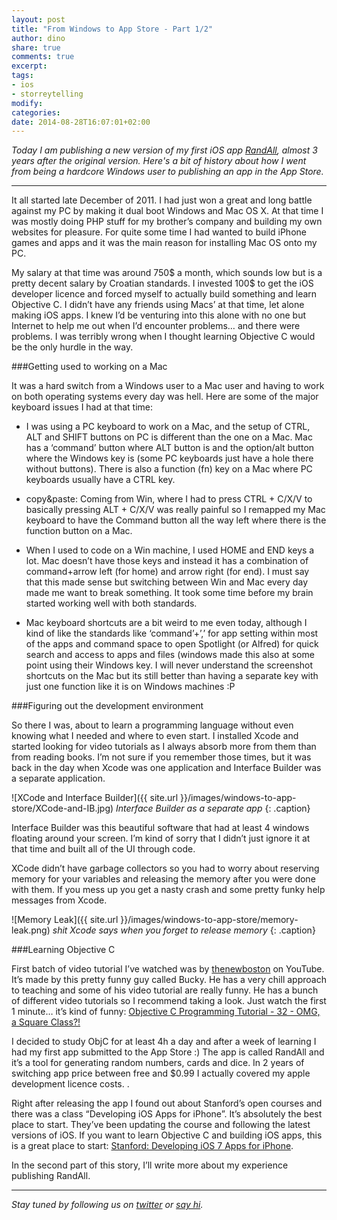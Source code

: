 ```yaml
---
layout: post
title: "From Windows to App Store - Part 1/2"
author: dino
share: true
comments: true
excerpt:
tags:
- ios
- storreytelling
modify:
categories:
date: 2014-08-28T16:07:01+02:00
---
```


*Today I am publishing a new version of my first iOS app <a href="https://itunes.apple.com/us/app/randall/id428395953" target="_blank">RandAll</a>, almost 3 years after the original version. Here's a bit of history about how I went from being a hardcore Windows user to publishing an app in the App Store.*

---


It all started late December of 2011. I had just won a great and long battle against my PC by making it dual boot Windows and Mac OS X. At that time I was mostly doing PHP stuff for my brother’s company and building my own websites for pleasure. For quite some time I had wanted to build iPhone games and apps and it was the main reason for installing Mac OS onto my PC.

My salary at that time was around 750$ a month, which sounds low but is a pretty decent salary by Croatian standards. I invested 100$ to get the iOS developer licence and forced myself to actually build something and learn Objective C. I didn’t have any friends using Macs’ at that time, let alone making iOS apps. I knew I’d be venturing into this alone with no one but Internet to help me out when I’d encounter problems… and there were problems. I was terribly wrong when I thought learning Objective C would be the only hurdle in the way.

###Getting used to working on a Mac

It was a hard switch from a Windows user to a Mac user and having to work on both operating systems every day was hell. Here are some of the major keyboard issues I had at that time:

* I was using a PC keyboard to work on a Mac, and the setup of CTRL, ALT and SHIFT buttons on PC is different than the one on a Mac. Mac has a ‘command’ button where ALT button is and the option/alt button where the Windows key is (some PC keyboards just have a hole there without buttons). There is also a function (fn) key on a Mac where PC keyboards usually have a CTRL key.

* copy&paste: Coming from Win, where I had to press CTRL + C/X/V to basically pressing ALT + C/X/V was really painful so I remapped my Mac keyboard to have the Command button all the way left where there is the function button on a Mac.

* When I used to code on a Win machine, I used HOME and END keys a lot. Mac doesn’t have those keys and instead it has a combination of command+arrow left (for home) and arrow right (for end). I must say that this made sense but switching between Win and Mac every day made me want to break something. It took some time before my brain started working well with both standards.

* Mac keyboard shortcuts are a bit weird to me even today, although I kind of like the standards like ‘command’+’,’ for app setting within most of the apps and command space to open Spotlight (or Alfred) for quick search and access to apps and files (windows made this also at some point using their Windows key. I will never understand the screenshot shortcuts on the Mac but its still better than having a separate key with just one function like it is on Windows machines :P


###Figuring out the development environment

So there I was, about to learn a programming language without even knowing what I needed and where to even start. I installed Xcode and started looking for video tutorials as I always absorb more from them than from reading books. I’m not sure if you remember those times, but it was back in the day when Xcode was one application and Interface Builder was a separate application.

![XCode and Interface Builder]({{ site.url }}/images/windows-to-app-store/XCode-and-IB.jpg)
*Interface Builder as a separate app*
{: .caption}

Interface Builder was this beautiful software that had at least 4 windows floating around your screen. I’m kind of sorry that I didn’t just ignore it at that time and built all of the UI through code.

XCode didn’t have garbage collectors so you had to worry about reserving memory for your variables and releasing the memory after you were done with them. If you mess up you get a nasty crash and some pretty funky help messages from Xcode.


![Memory Leak]({{ site.url }}/images/windows-to-app-store/memory-leak.png)
*shit Xcode says when you forget to release memory*
{: .caption}

###Learning Objective C

First batch of video tutorial I’ve watched was by <a href="https://www.youtube.com/user/thenewboston" target="_blank">thenewboston</a> on YouTube. It’s made by this pretty funny guy called Bucky. He has a very chill approach to teaching and some of his video tutorial are really funny. He has a bunch of different video tutorials so I recommend taking a look. Just watch the first 1 minute… it’s kind of funny: <a href="https://www.youtube.com/watch?v=CUcGZsJqwAo" target="_blank">Objective C Programming Tutorial - 32 - OMG, a Square Class?!</a>

I decided to study ObjC for at least 4h a day and after a week of learning I had my first app submitted to the App Store :) The app is called RandAll and it’s a tool for generating random numbers, cards and dice. In 2 years of switching app price between free and $0.99 I actually covered my apple development licence costs. .

Right after releasing the app I found out about Stanford’s open courses and there was a class “Developing iOS Apps for iPhone”. It’s absolutely the best place to start. They’ve been updating the course and following the latest versions of iOS. If you want to learn Objective C and building iOS apps, this is a great place to start: <a href="https://itunes.apple.com/us/course/developing-ios-7-apps-for/id733644550" target="_blank">Stanford: Developing iOS 7 Apps for iPhone</a>.  

In the second part of this story, I’ll write more about my experience publishing RandAll.

---

*Stay tuned by following us on [twitter](http://twitter.com/bakeryhq) or [say hi](mailto:hi@thebakery.io).*